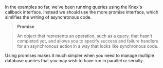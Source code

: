 In the examples so far, we've been running queries using the Knex's callback interface. Instead we should use the more promise interface, which simlifies the writing of asynchronous code.

> **Promise**

> An object that represents an operation, such as a query, that hasn't completed yet, and allows you to specify success and failure handlers for an asynchronous action in a way that looks like synchronous code.

Using promises makes it much simpler when you need to manage multiple database queries that you may wish to have run in parallel or serially.
